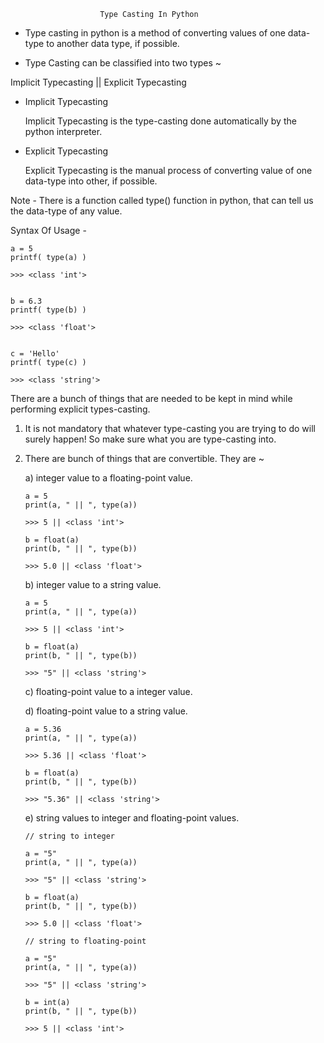                         Type Casting In Python

* Type casting in python is a method of converting values of one data-type to another data type, if possible.

* Type Casting can be classified into two types ~

Implicit Typecasting || Explicit Typecasting

* Implicit Typecasting

    Implicit Typecasting is the type-casting done automatically by the python interpreter.

* Explicit Typecasting

    Explicit Typecasting is the manual process of converting value of one data-type into other, if possible.

Note - There is a function called type() function in python, that can tell us the data-type of any value.

Syntax Of Usage -

    a = 5
    printf( type(a) )

    >>> <class 'int'>


    b = 6.3
    printf( type(b) )

    >>> <class 'float'>


    c = 'Hello'
    printf( type(c) )

    >>> <class 'string'>

There are a bunch of things that are needed to be kept in mind while performing explicit types-casting.

01. It is not mandatory that whatever type-casting you are trying to do will surely happen! So make sure what you are type-casting into.

02. There are bunch of things that are convertible. They are ~

    a) integer value to a floating-point value.

        a = 5
        print(a, " || ", type(a))

        >>> 5 || <class 'int'>

        b = float(a)
        print(b, " || ", type(b))

        >>> 5.0 || <class 'float'>

    b) integer value to a string value.

        a = 5
        print(a, " || ", type(a))

        >>> 5 || <class 'int'>

        b = float(a)
        print(b, " || ", type(b))

        >>> "5" || <class 'string'>

    c) floating-point value to a integer value.

    
    d) floating-point value to a string value.
    
        a = 5.36
        print(a, " || ", type(a))

        >>> 5.36 || <class 'float'>

        b = float(a)
        print(b, " || ", type(b))

        >>> "5.36" || <class 'string'>


    e) string values to integer and floating-point values.

        // string to integer

        a = "5"
        print(a, " || ", type(a))

        >>> "5" || <class 'string'>

        b = float(a)
        print(b, " || ", type(b))

        >>> 5.0 || <class 'float'>

        // string to floating-point

        a = "5"
        print(a, " || ", type(a))

        >>> "5" || <class 'string'>

        b = int(a)
        print(b, " || ", type(b))

        >>> 5 || <class 'int'>